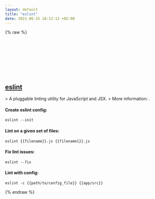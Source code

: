 ```yaml
---
layout: default
title: "eslint"
date: 2021-06-25 18:12:13 +02:00
---
```

{% raw %}
<h2 id="eslint">
  <a href="/en/common/eslint.html">eslint</a> <a href="#eslint"><svg class="icon">
    <use href="/assets/images/unicode_sprite.svg#link" />
  </svg></a>
</h2>
> A pluggable linting utility for JavaScript and JSX.
> More information: <https://eslint.org>.

#### Create eslint config:
```shell
eslint --init
```
#### Lint on a given set of files:
```shell
eslint {{filename}}.js {{filename1}}.js
```
#### Fix lint issues:
```shell
eslint --fix
```
#### Lint with config:
```shell
eslint -c {{path/to/config_file}} {{app/src}}
```
{% endraw %}